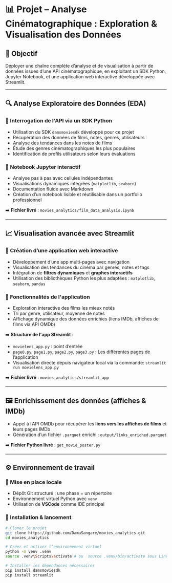 # 📊 Projet – Analyse Cinématographique : Exploration & Visualisation des Données

## 🎯 Objectif
Déployer une chaîne complète d’analyse et de visualisation à partir de données issues d’une API cinématographique, en exploitant un SDK Python, Jupyter Notebook, et une application web interactive développée avec Streamlit.

---

## 🔍 Analyse Exploratoire des Données (EDA)

### 🔹 Interrogation de l'API via un SDK Python
- Utilisation du SDK `damsmoviesdk` développé pour ce projet
- Récupération des données de films, notes, genres, utilisateurs
- Analyse des tendances dans les notes de films
- Étude des genres cinématographiques les plus populaires
- Identification de profils utilisateurs selon leurs évaluations

### 🔹 Notebook Jupyter interactif
- Analyse pas à pas avec cellules indépendantes
- Visualisations dynamiques intégrées (`matplotlib`, `seaborn`)
- Documentation fluide avec Markdown
- Création d’un notebook lisible et réutilisable dans un portfolio professionnel

➡️ **Fichier livré** : `movies_analytics/film_data_analysis.ipynb`

---

## 📈 Visualisation avancée avec Streamlit

### 🔹 Création d’une application web interactive
- Développement d’une app multi-pages avec navigation
- Visualisation des tendances du cinéma par genres, notes et tags
- Intégration de **filtres dynamiques** et **graphes interactifs**
- Utilisation des bibliothèques Python les plus adaptées : `matplotlib`, `seaborn`, `pandas`

### 🔹 Fonctionnalités de l'application
- Exploration interactive des films les mieux notés
- Tri par genre, utilisateur, moyenne de notes
- Affichage dynamique des données enrichies (liens IMDb, affiches de films via API OMDb)

➡️ **Structure de l'app Streamlit** :  
- `movielens_app.py` : point d’entrée  
- `page0.py`, `page1.py`, `page2.py`, `page3.py` : Les différentes pages de l’application  
- Visualisation directe depuis navigateur local via la commande: `streamlit run movielens_app.py`

➡️ **Fichier livré** : `movies_analytics/streamlit_app`

---

## 🖼️ Enrichissement des données (affiches & IMDb)

- Appel à l’API OMDb pour récupérer les **liens vers les affiches de films** et leurs pages IMDb
- Génération d’un fichier `.parquet` enrichi : `output/links_enriched.parquet`

➡️ **Fichier Python livré** : `get_movie_poster.py`

---

## ⚙️ Environnement de travail

### 🔧 Mise en place locale
- Dépôt Git structuré : une phase = un répertoire
- Environnement virtuel Python avec `venv`
- Utilisation de **VSCode** comme IDE principal

### 🔢 Installation & lancement
```bash
# Cloner le projet
git clone https://github.com/DamaSangare/movies_analytics.git
cd movies_analytics

# Créer et activer l’environnement virtuel
python -m venv .venv
source .venv\Scripts\activate # ou  source .venv/bin/activate sous Linux

# Installer les dépendances nécessaires
pip install damsmoviesdk
pip install streamlit
